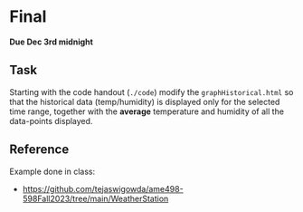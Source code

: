 # Final

**Due Dec 3rd midnight**

## Task
Starting with the code handout (`./code`) modify the `graphHistorical.html` so that
the historical data (temp/humidity) is displayed only for the selected
time range, together with the **average** temperature and humidity of
all the data-points displayed.

## Reference

Example done in class:
- https://github.com/tejaswigowda/ame498-598Fall2023/tree/main/WeatherStation


